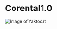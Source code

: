 # Corental1.0
![Image of Yaktocat](https://i.postimg.cc/htRdWL88/repository-open-graph-template.png)
